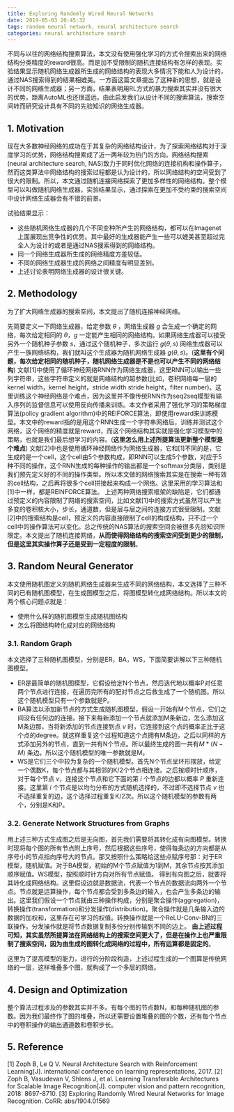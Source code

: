 ```yaml
---
title: Exploring Randomly Wired Neural Networks
date: 2019-05-03 20:45:32
tags: random neural network, neural architecture search
categories: neural architecture search
---
```


不同与以往的网络结构搜索算法，本文没有使用强化学习的方式令搜索出来的网络结构分类精度的reward很高。而是加不受限制的随机连接结构有怎样的表现。实验结果显示随机网络生成器所生成的网络结构的表现大多情况下能和人为设计的，通过NAS搜索得到的结果相媲美。一方面这篇文章提出了这种新的思想，就是设计不同的网络生成器；<!--more-->另一方面，结果表明用RL方式的暴力搜索其实并没有很大的优势，距离AutoML也还很遥远。由此启发我们从设计不同的搜索算法，搜索空间转而研究设计具有不同的先验知识的网络生成器。


## 1. Motivation

现在大多数神经网络的成功在于其复杂的网络结构设计，为了探索网络结构对于深度学习的优势，网络结构搜索成了近一两年较为热门的方向。网络结构搜索 (neural architecture search, NAS)致力于同时优化网络的连接机构和操作算子，然而这类算法中网络结构的搜索过程都是认为设计的，所以网络结构的空间受到了很大的限制。所以，本文通过随机连接网络探索了更加多样性的网络结构。整个模型可以叫做随机网络生成器，实验结果显示，通过探索在更加不受约束的搜索空间中设计网络生成器会有不错的前景。

试验结果显示：
-  这些随机网络生成器的几个不同变种所产生的网络结构，都可以在Imagenet上面展现出竞争性的优势。其中最好的生成器能产生一些可以媲美甚至超过完全人为设计的或者是通过NAS搜索得到的网络结构。
-  同一个网络生成器所生成的网络精度方差较低。
-  不同的网络生成器生成的网络之间精度有明显差别。
-  上述讨论表明网络生成器的设计很关键。


## 2. Methodology
为了扩大网络生成器的搜索空间，本文提出了随机连接神经网络。

先简要定义一下网络生成器，给定参数 $\theta$ ，网络生成器 $g$ 会生成一个确定的网络，每次给定相同的 $\theta$，$g$ 一定能产生相同的网络结构。如果网络生成器可以接受另外一个随机种子参数 $s$，通过这个随机种子，多次运行 $g(\theta,s)$ 网络生成器可以产生一族网络结构，我们就叫这个生成器为随机网络生成器 $g(\theta, s)$。(**这里有个问题，每次给定相同的随机种子，随机网络生成器是不是也可以产生不同的网络结构**)
文献[1]中使用了循环神经网络RNN作为网络生成器，这里RNN可以输出一些列字符串，这些字符串定义的就是网络结构的超参数(比如，卷积网络每一层的kernel width，kernel height，stride width stride height，filter number)。这里训练这个神经网络是个难点，因为这里并不像传统RNN作为seq2seq模型有输入序列的监督信息可以使用反向传播来训练。本文作者采用了强化学习的策略梯度算法(policy gradient algorithm)中的REIFORCE算法，即使用reward来训练模型。本文中的reward指的是用这个RNN生成一个字符串网络后，训练并测试这个网络，这个网络的精度就是reward，而这个网络结构其实就是强化学习模型中的策略，也就是我们最后想学习的内容。(**这里怎么用上述所提算法更新整个模型是个难点**)
文献[2]中也是使用循环神经网络作为网络生成器，它和[1]不同的是，它生成的是一个cell，这个cell由5个参数构成，即RNN可以生成5个参数，对应于5种不同的操作，这个RNN生成的每种操作的输出都是一个softmax分类层，类别是我们预先定义好的不同的操作类型。所以本文做的网络搜索其实是在搜索一种有效的cell结构，之后再将很多个cell拼接起来构成一个网络。这里采用的学习算法和[1]中一样，都是REINFORCE算法。
上述两种网络搜索框架的缺陷是，它们都通过预定义的内容限制了网络的搜索空间，比如文献[1]中的搜索方式虽然可以产生多变的卷积核大小，步长，通道数，但是层与层之间的连接方式很受限制。文献[2]中的搜索结构是cell，预定义的内容直接限制了cell的构成结构，只不过一个cell中的操作算法可以变化。总之传统的NAS算法的搜索空间会被很多先验知识所限定。本文提出了随机连接网络，**从而使得网络结构的搜索空间受到更少的限制，但是这里其实操作算子还是受到一定程度的限制**。

## 3. Random Neural Generator
本文使用随机图定义的随机网络生成器来生成不同的网络结构，本文选择了三种不同的已有随机图模型，在生成图模型之后，将图模型转化成网络结构。所以本文的两个核心问题点就是：
-  使用什么样的随机图模型生成随机图结构
-  怎么将图结构转化成对应的网络结构

### 3.1. Random Graph
本文选择了三种随机图模型，分别是ER，BA，WS，下面简要讲解以下三种随机图模型。
-  ER是最简单的随机图模型，它假设给定N个节点，然后迭代地以概率P对任意两个节点进行连接，在遍历完所有的配对节点之后救生成了一个随机图。所以这个随机模型只有一个参数就是P。
-  BA算法以添加新节点的方式生成随机图模型，假设一开始有M个节点，它们之间没有任何边的连接。接下来每新添加一个节点就添加M条新边，怎么添加这M条边那，当将新添加的节点连接到点 $v$ 时，它连接到这个点的概率正比于这个点的degree。就这样重复这个过程知道这个点拥有M条边，之后以同样的方式添加另外的节点，直到一共有N个节点。所以最终生成的图一共有$M*(N-M)$ 条边。所以这个随机模型的唯一参数就是M。
-  WS是它们三个中较为复杂的一个随机模型。首先N个节点呈环形摆放，给定一个偶数K，每个节点都与其相邻的K/2个节点相连接。之后按顺时针顺序，对于每个节点 $v$，连接这个节点和它下面的第 $i$ 个节点的边都以概率 $P$ 重新连接。这里第 $i$ 个节点是以均匀分布的方式随机选择的，不过即不选择节点 $v$ 也不选择重复的边，这个选择过程重复K/2次。所以这个随机模型的参数有两个，分别是K和P。

### 3.2. Generate Network Structures from Graphs
用上述三种方式生成图之后是无向图，首先我们需要将其转化成有向图模型。转换时现将每个图的所有节点附上序号，然后根据这些序号，使得每条边的方向都是从序号小的节点指向序号大的节点。那又按照什么策略给这些点赋序号那：对于ER模型，随机赋值。对于BA模型，初始的M个节点赋值为1到M，其余节点按其添加顺序赋值。WS模型，按照顺时针方向对所有节点赋值。
得到有向图之后，就要将其转化成网络结构。这里假设边就是数据流，代表一个节点的数据流向两外一个节点。节点就是运算操作，每个节点都会受到多条边的输入，也会产生多条边的输出。这里我们假设一个节点就由三种操作构成，分别是聚合操作(aggregation)，转换操作(transformation)和分发操作(distribution)。聚合操作就是几条输入边的数据的加权和，这里存在可学习的权值。转换操作就是一个ReLU-Conv-BN的三联操作。分发操作就是将节点数据复制多份分别传输到不同的边上。
**由上述过程可知，其实虽然所提算法在网络结构上的搜索空间更大了，但是在操作上也严重限制了搜索空间，因为由生成的图转化成网络的过程中，所有运算都是固定的**。

这里为了提高模型的能力，进行的分阶段构造，上述过程生成的一个图算是传统网络的一层，这样堆叠多个图，就构成了一个多层的网络。

## 4. Design and Optimization
整个算法过程涉及的参数其实并不多。有每个图的节点数N，和每种随机图的参数。因为我们最终作了图的堆叠，所以还需要设置堆叠的图的个数，还有每个节点中的卷积操作的输出通道数和卷积步长。

## 5. Reference
[1] Zoph B, Le Q V. Neural Architecture Search with Reinforcement Learning[J]. international conference on learning representations, 2017.
[2] Zoph B, Vasudevan V, Shlens J, et al. Learning Transferable Architectures for Scalable Image Recognition[J]. computer vision and pattern recognition, 2018: 8697-8710.
[3] Exploring Randomly Wired Neural Networks for Image Recognition. CoRR: abs/1904.01569
